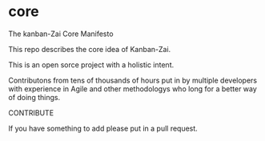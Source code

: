 # core
The kanban-Zai Core Manifesto

This repo describes the core idea of Kanban-Zai.  

This is an open sorce project with a holistic intent.

Contributons from tens of thousands of hours put in by multiple developers with experience in Agile and other methodologys who long for a better way of doing things.


CONTRIBUTE

If you have something to add please put in a pull request.
